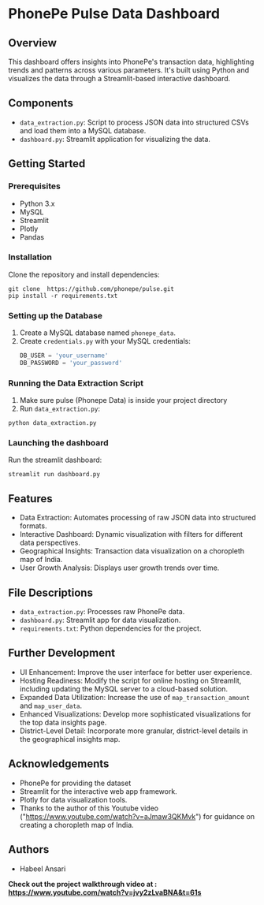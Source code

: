 # PhonePe Pulse Data Dashboard

## Overview
This dashboard offers insights into PhonePe's transaction data, highlighting trends and patterns across various parameters. It's built using Python and visualizes the data through a Streamlit-based interactive dashboard.

## Components

- `data_extraction.py`: Script to process JSON data into structured CSVs and load them into a MySQL database.
- `dashboard.py`: Streamlit application for visualizing the data.

## Getting Started

### Prerequisites
- Python 3.x
- MySQL
- Streamlit
- Plotly
- Pandas

### Installation
Clone the repository and install dependencies:
```
git clone  https://github.com/phonepe/pulse.git
pip install -r requirements.txt
```

### Setting up the Database
1. Create a MySQL database named `phonepe_data`.
2. Create `credentials.py` with your MySQL credentials:
   ```python
   DB_USER = 'your_username'
   DB_PASSWORD = 'your_password'
    ```

### Running the Data Extraction Script
1. Make sure pulse (Phonepe Data) is inside your project directory
2. Run `data_extraction.py`:
```
python data_extraction.py
```

### Launching the dashboard
Run the streamlit dashboard:
```
streamlit run dashboard.py
```

## Features

- Data Extraction: Automates processing of raw JSON data into structured formats.
- Interactive Dashboard: Dynamic visualization with filters for different data perspectives.
- Geographical Insights: Transaction data visualization on a choropleth map of India.
- User Growth Analysis: Displays user growth trends over time.

## File Descriptions

- `data_extraction.py`: Processes raw PhonePe data.
- `dashboard.py`: Streamlit app for data visualization.
- `requirements.txt`: Python dependencies for the project.

## Further Development

- UI Enhancement: Improve the user interface for better user experience.
- Hosting Readiness: Modify the script for online hosting on Streamlit, including updating the MySQL server to a cloud-based solution.
- Expanded Data Utilization: Increase the use of `map_transaction_amount` and `map_user_data`.
- Enhanced Visualizations: Develop more sophisticated visualizations for the top data insights page.
- District-Level Detail: Incorporate more granular, district-level details in the geographical insights map.

## Acknowledgements

- PhonePe for providing the dataset
- Streamlit for the interactive web app framework.
- Plotly for data visualization tools.
- Thanks to the author of this Youtube video ("https://www.youtube.com/watch?v=aJmaw3QKMvk") for guidance on creating a choropleth map of India.

## Authors

- Habeel Ansari

<b>Check out the project walkthrough video at : https://www.youtube.com/watch?v=jvy2zLvaBNA&t=61s</b>
